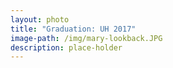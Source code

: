 ```yaml
---
layout: photo
title: "Graduation: UH 2017"
image-path: /img/mary-lookback.JPG
description: place-holder
---
```

